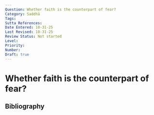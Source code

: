 ```yaml
---
Question: Whether faith is the counterpart of fear?
Category: Saddhā
Tags: 
Sutta References: 
Date Entered: 10-31-25
Last Revised: 10-31-25
Review Status: Not started
Level: 
Priority: 
Number: 
Draft: true
---
```


# Whether faith is the counterpart of fear?

## Bibliography

<!-- 

Notes:



-->